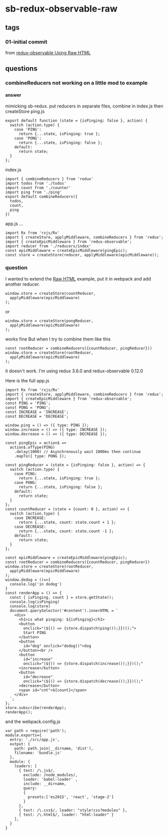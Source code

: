 # sb-redux-observable-raw
## tags
### 01-initial commit
from [redux-observable Using Raw HTML ](https://github.com/redux-observable/redux-observable/blob/master/docs/recipes/UsageWithUIFrameworks.md)
## questions
### combineReducers not working on a little mod to example
#### answer
mimicking sb-redux. put reducers in separate files, combine in index.js then createStore
ping.js

    export default function (state = {isPinging: false }, action) {
      switch (action.type) {
        case 'PING':
          return {...state, isPinging: true };
        case 'PONG':
          return {...state, isPinging: false };
        default:
          return state;
      }
    };
index.js

    import { combineReducers } from 'redux'
    import todos from './todos'
    import count from './counter'
    import ping from './ping'
    export default combineReducers({
      todos,
      count,
      ping
    })
app.js ...

    import Rx from 'rxjs/Rx'
    import { createStore, applyMiddleware, combineReducers } from 'redux';
    import { createEpicMiddleware } from 'redux-observable';
    import reducer from './reducers/index'
    const epicMiddleware = createEpicMiddleware(pingEpic);
    const store = createStore(reducer, applyMiddleware(epicMiddleware));
### question
I wanted to extend the [Raw HTML](http://jsbin.com/birogu/edit?js,output) example, put it in webpack and add another reducer. 

    window.store = createStore(countReducer,
      applyMiddleware(epicMiddleware)
    );
or

    window.store = createStore(pongReducer,
      applyMiddleware(epicMiddleware)
    ); 
works fine
But when I try to combine them like this

    const rootReducer = combineReducers({countReducer, pingReducer}))
    window.store = createStore(rootReducer,
      applyMiddleware(epicMiddleware)
    );
it doesn't work.
I'm using redux 3.6.0 and redux-observable 0.12.0

Here is the full app.js

    import Rx from 'rxjs/Rx'
    import { createStore, applyMiddleware, combineReducers } from 'redux';
    import { createEpicMiddleware } from 'redux-observable';
    const PING = 'PING';
    const PONG = 'PONG';
    const INCREASE = 'INCREASE';
    const DECREASE = 'DECREASE';

    window.ping = () => ({ type: PING });
    window.increase = () => ({ type: INCREASE });
    window.decrease = () => ({ type: DECREASE });

    const pingEpic = action$ =>
      action$.ofType(PING)
        .delay(1000) // Asynchronously wait 1000ms then continue
        .mapTo({ type: PONG });

    const pingReducer = (state = {isPinging: false }, action) => {
      switch (action.type) {
        case PING:
          return {...state, isPinging: true };
        case PONG:
          return {...state, isPinging: false };
        default:
          return state;
      }
    };
    const countReducer = (state = {count: 0 }, action) => {
      switch (action.type) {
        case INCREASE:
          return {...state, count: state.count + 1 };
        case DECREASE:
          return {...state, count: state.count -1 };
        default:
          return state;
      }
    };

    const epicMiddleware = createEpicMiddleware(pingEpic);
    const rootReducer = combineReducers({countReducer, pingReducer})
    window.store = createStore(rootReducer,
      applyMiddleware(epicMiddleware)
    );
    window.dodog = ()=>{
      console.log('in dodog')
    }
    const renderApp = () => {
      const { isPinging, count } = store.getState();
      console.log(isPinging)
      console.log(store)
      document.querySelector('#content').innerHTML = `
        <div>
          <h1>is what pinging: ${isPinging}</h1>
          <button
            onclick="(${() => {store.dispatch(ping());}})();">
            Start PING
          </button>
          <button 
            id="dog" onclick="dodog()">dog
          </button><br />
          <button 
            id="increase"
            onclick="(${() => {store.dispatch(increase());}})();"
          >increase</button>
          <button 
            id="decrease"
            onclick="(${() => {store.dispatch(decrease());}})();"
          >decrease</button>
          <span id="cnt">${count}</span>
        </div>
      `;
    };
    store.subscribe(renderApp);
    renderApp();
and the webpack.config.js

    var path = require('path');
    module.exports={
      entry: './src/app.js',
      output: {
        path: path.join(__dirname, 'dist'),
        filename: 'bundle.js'
      },
      module: {
        loaders: [
          { test: /\.js$/, 
            exclude: /node_modules/,
            loader: 'babel-loader' ,
            include: __dirname,
            query:
            {
              presets:['es2015', 'react', 'stage-2']
            }
          },
          { test: /\.css$/, loader: "style!css?modules" },
          { test: /\.html$/, loader: "html-loader" }
        ],
      }
    }


